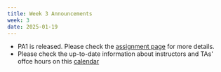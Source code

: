 ```yaml
---
title: Week 3 Announcements
week: 3
date: 2025-01-19
---
```


* PA1 is released. Please check the [assignment page](/cse234-w25/assignments/) for more details.
* Please check the up-to-date information about instructors and TAs' offce hours on this [calendar](https://hao-ai-lab.github.io/cse234-w25/officehours/) 
